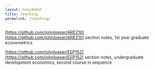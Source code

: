 ```yaml
---
layout: nosidebar
title: Teaching
permalink: /teaching/
---
```


[https://github.com/johnloeser/ARE210](https://github.com/johnloeser/ARE210) section notes, 1st year graduate econometrics

[https://github.com/johnloeser/EEP152](https://github.com/johnloeser/EEP152) section notes, undergraduate development economics, second course in sequence
